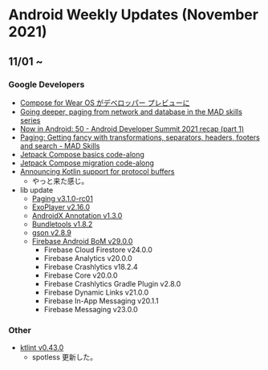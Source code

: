 # Android Weekly Updates (November 2021)

## 11/01 ~

### Google Developers

- [Compose for Wear OS がデベロッパー プレビューに](https://android-developers-jp.googleblog.com/2021/11/compose-for-wear-os-now-in-developer.html)
- [Going deeper, paging from network and database in the MAD skills series](https://medium.com/androiddevelopers/going-deeper-paging-from-network-and-database-in-the-mad-skills-series-9c98250b246b)
- [Now in Android: 50 - Android Developer Summit 2021 recap (part 1)](https://www.youtube.com/watch?v=0puqoQ-9kB4)
- [Paging: Getting fancy with transformations, separators, headers, footers and search - MAD Skills](https://www.youtube.com/watch?v=ZARz0pjm5YM)
- [Jetpack Compose basics code-along](https://www.youtube.com/watch?v=k3jvNqj4m08)
- [Jetpack Compose migration code-along](https://www.youtube.com/watch?v=wg4NHmxJ78g)
- [Announcing Kotlin support for protocol buffers](https://developers.googleblog.com/2021/11/announcing-kotlin-support-for-protocol.html)
  - やっと来た感じ。
- lib update
  - [Paging v3.1.0-rc01](https://developer.android.com/jetpack/androidx/releases/paging#3.1.0-rc01)
  - [ExoPlayer v2.16.0](https://github.com/google/ExoPlayer/blob/release-v2/RELEASENOTES.md)
  - [AndroidX Annotation v1.3.0](https://developer.android.com/jetpack/androidx/releases/annotation)
  - [Bundletools v1.8.2](https://github.com/google/bundletool/releases)
  - [gson v2.8.9](https://github.com/google/gson/blob/master/CHANGELOG.md)
  - [Firebase Android BoM v29.0.0](https://firebase.google.com/support/release-notes/android)
    - Firebase Cloud Firestore v24.0.0
    - Firebase Analytics v20.0.0
    - Firebase Crashlytics v18.2.4
    - Firebase Core v20.0.0
    - Firebase Crashlytics Gradle Plugin v2.8.0
    - Firebase Dynamic Links v21.0.0
    - Firebase In-App Messaging v20.1.1
    - Firebase Messaging v23.0.0
  
### Other

- [ktlint v0.43.0](https://github.com/pinterest/ktlint/blob/master/CHANGELOG.md)
  - spotless 更新した。
